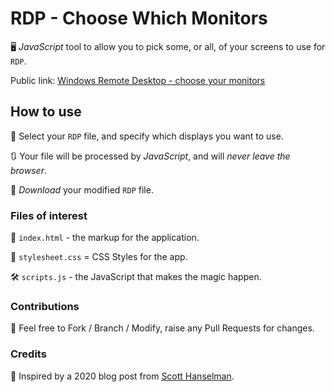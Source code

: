 # RDP - Choose Which Monitors
🖥️ _JavaScript_ tool to allow you to pick some, or all, of your screens to use for `RDP`.

Public link: [Windows Remote Desktop - choose your monitors](https://mikeirvingweb.github.io/RDP-Choose-Which-Monitors/)

## How to use

🔦 Select your `RDP` file, and specify which displays you want to use.

🔃 Your file will be processed by _JavaScript_, and will _never leave the browser_.

💾 _Download_ your modified `RDP` file.

### Files of interest

🧱 `index.html` - the markup for the application.

🎨 `stylesheet.css` = CSS Styles for the app.

🛠️ `scripts.js` - the JavaScript that makes the magic happen.

### Contributions

🍴 Feel free to Fork / Branch / Modify, raise any Pull Requests for changes.

### Credits

🙏 Inspired by a 2020 blog post from [Scott Hanselman](https://www.hanselman.com/blog/how-to-remote-desktop-fullscreen-rdp-with-just-some-of-your-multiple-monitors).
